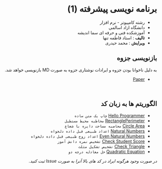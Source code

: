 <div dir="rtl">

# برنامه نویسی پیشرفته (1)

- رشته کامپیوتر - نرم افزار
- دانشگاه ازاد اسالمی
- آموزشکده فنی و حرفه ای سما اندیشه
- **تالیف** : استاد فاطمه تنها
- **ویرایش** : محمد حیدری

## بازنویسی جزوه

به دلیل ناخوانا بودن جزوه و ایرادات نوشتاری جزوه به صورت MD بازنویسی خواهد شد.

- [Paper](Paper.md)

<br>

## الگوریتم ها به زبان کد

- [Hello Programmer](cpp/HelloProgrammer.cpp) `چاپ یک متن ساده`
- [RectanglePerimeter](cpp/RectanglePerimeter.cpp) `محاطبه محیط مستطیل`
- [Circle Area](cpp/CircleArea.cpp) `محاصبه مساحت دایره با شعاع`
- [Natural Numbers](cpp/NaturalNumbers.cpp) `اعداد طبیعی قبل داده دلخواه`
- [Even Natural Numbers](cpp/EvenNaturalNumbers.cpp) `اعداد زوج طبیعی قبل داده دلخواه`
- [Check Student Score](cpp/CheckStudentScore.cpp) `تشخیص نمره دانش آموز`
- [Check Triangle](cpp/CheckTriangle.cpp) `تشخیص تشکیل مثلث`
- [Quadratic Equation](cpp/QuadraticEquation.cpp) `حل معادله درجه دو`

_در صورت وجود هرگونه ایراد در کد های بالا آنرا به صورت Issue ثبت کنید._

</div>